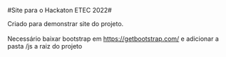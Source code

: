 #Site para o Hackaton ETEC 2022#

Criado para demonstrar site do projeto.\
\
Necessário baixar bootstrap em https://getbootstrap.com/ e adicionar a pasta /js a raiz do projeto